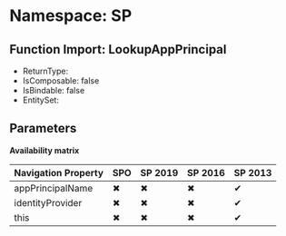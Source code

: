 # Namespace: SP

## Function Import: LookupAppPrincipal

- ReturnType: 
- IsComposable: false
- IsBindable: false
- EntitySet: 

## Parameters

**Availability matrix**

Navigation Property | SPO | SP 2019 | SP 2016 | SP 2013
----------|-----|---------|---------|--------
appPrincipalName | ✖ | ✖ | ✖ | ✔
identityProvider | ✖ | ✖ | ✖ | ✔
this | ✖ | ✖ | ✖ | ✔
